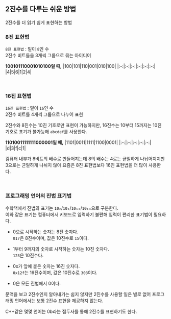  ## 2진수를 다루는 쉬운 방법

2진수를 더 읽기 쉽게 표현하는 방법

### 8진 표현법

`8진 표현법` : 밑이 `8`인 수 <br>
2진수 비트들을 3개씩 그룹으로 묶는 아이디어

<b>100101110001010100일 때,</b>
|100|101|110|001|010|100|
|:-:|:-:|:-:|:-:|:-:|:-:|
|4|5|6|1|2|4|

<br>

### 16진 표현법

`16진 표현법` : 밑이 `16`인 수 <br>
2진수 비트를 4개씩 그룹으로 나누어 표현

2진수와 8진수는 10진 기호로만 표현이 가능하지만, 16진수는 10부터 15까지는 10진 기호로 표기가 불가능해 `abcdef`를 사용한다.

<b>11010011111111000001일 때,</b>
|1101|0011|1111|1100|0001|
|:-:|:-:|:-:|:-:|:-:|
|d|3|f|c|1|

컴퓨터 내부가 8비트의 배수로 만들어지는데 8의 배수는 4로는 균일하게 나뉘어지지만 <br> 3으로는 균일하게 나뉘지 않아 요즘은 8진 표현법보다 16진 표현법을 더 많이 사용한다.

<br>

### 프로그래밍 언어의 진법 표기법

수학책에서 진법의 표기는 `10₂`/`10₈`/`10₁₀`/`10₁₆`으로 구분한다. <br>
이와 같은 표기는 컴퓨터에서 키보드로 입력하기 불편해 입력이 편리한 표기법이 필요하다. <br>

* 0으로 시작하는 숫자는 8진 숫자다. <br>
`017`은 8진수이며, 값은 10진수로 `15`이다.

* 1부터 9까지의 숫자로 시작하는 숫자는 10진 숫자다. <br>
`123`은 10진수다.

* 0x가 앞에 붙은 숫자는 16진 숫자다. <br>
`0x12f`는 16진수이며, 값은 10진수로 `303`이다.

* 0은 모든 진법에서 0이다.

문맥을 보고 2진수인지 알아내기는 쉽지 않지만 2진수를 사용할 일은 별로 없어 프로그래밍 언어에서는 보통 2진수 표현을 제공하지 않는다. <br>

C++같은 몇몇 언어는 0b라는 접두사를 통해 2진수를 표현하기도 한다.
